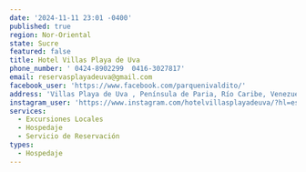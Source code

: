 ```yaml
---
date: '2024-11-11 23:01 -0400'
published: true
region: Nor-Oriental
state: Sucre
featured: false
title: Hotel Villas Playa de Uva
phone_number: ' 0424-8902299  0416-3027817'
email: reservasplayadeuva@gmail.com
facebook_user: 'https://www.facebook.com/parquenivaldito/'
address: 'Villas Playa de Uva , Península de Paria, Río Caribe, Venezuela'
instagram_user: 'https://www.instagram.com/hotelvillasplayadeuva/?hl=es'
services:
  - Excursiones Locales
  - Hospedaje
  - Servicio de Reservación
types:
  - Hospedaje
---
```


